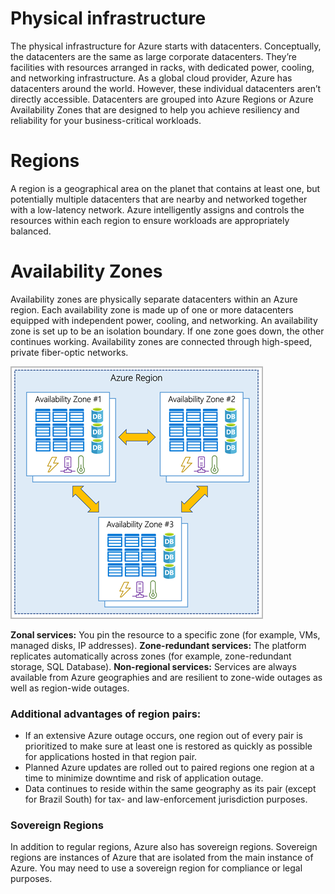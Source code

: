 # Physical infrastructure

The physical infrastructure for Azure starts with datacenters. Conceptually, the datacenters are the same as large corporate datacenters. They’re facilities with resources arranged in racks, with dedicated power, cooling, and networking infrastructure.
As a global cloud provider, Azure has datacenters around the world. However, these individual datacenters aren’t directly accessible. Datacenters are grouped into Azure Regions or Azure Availability Zones that are designed to help you achieve resiliency and reliability for your business-critical workloads.

# Regions
A region is a geographical area on the planet that contains at least one, but potentially multiple datacenters that are nearby and networked together with a low-latency network. Azure intelligently assigns and controls the resources within each region to ensure workloads are appropriately balanced.

# Availability Zones
Availability zones are physically separate datacenters within an Azure region. Each availability zone is made up of one or more datacenters equipped with independent power, cooling, and networking. An availability zone is set up to be an isolation boundary. If one zone goes down, the other continues working. Availability zones are connected through high-speed, private fiber-optic networks.

![Region](../Pictures/Region.png)

**Zonal services:** You pin the resource to a specific zone (for example, VMs, managed disks, IP addresses).
**Zone-redundant services:** The platform replicates automatically across zones (for example, zone-redundant storage, SQL Database).
**Non-regional services:** Services are always available from Azure geographies and are resilient to zone-wide outages as well as region-wide outages.

### Additional advantages of region pairs:
- If an extensive Azure outage occurs, one region out of every pair is prioritized to make sure at least one is restored as quickly as possible for applications hosted in that region pair.
- Planned Azure updates are rolled out to paired regions one region at a time to minimize downtime and risk of application outage.
- Data continues to reside within the same geography as its pair (except for Brazil South) for tax- and law-enforcement jurisdiction purposes.

### Sovereign Regions
In addition to regular regions, Azure also has sovereign regions. Sovereign regions are instances of Azure that are isolated from the main instance of Azure. You may need to use a sovereign region for compliance or legal purposes.

